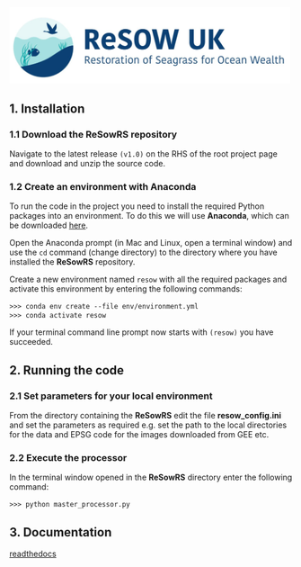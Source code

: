 <p align="left">
  <img src="/docs/images/logo.jpg" width="500">
</p>


## 1. Installation

### 1.1 Download the **ReSowRS** repository

Navigate to the latest release `(v1.0)` on the RHS of the root project page and download and unzip the source code.


### 1.2 Create an environment with Anaconda

To run the code in the project you need to install the required Python packages into an environment. To do this we will use **Anaconda**, which can be downloaded [here](https://www.anaconda.com/download/).

Open the Anaconda prompt (in Mac and Linux, open a terminal window) and use the `cd` command (change directory) to the directory where you have installed the **ReSowRS** repository.

Create a new environment named `resow` with all the required packages and activate this environment by entering the following commands:

```
>>> conda env create --file env/environment.yml
>>> conda activate resow
```

If your terminal command line prompt now starts with `(resow)` you have succeeded.


## 2. Running the code

### 2.1 Set parameters for your local environment

From the directory containing the **ReSowRS** edit the file **resow_config.ini** and set the parameters as required e.g. set the path to the  local directories for the data and EPSG code for the images downloaded from GEE etc.

### 2.2 Execute the processor

In the terminal window opened in the **ReSowRS** directory enter the following command:

```
>>> python master_processor.py
```

## 3. Documentation

[readthedocs](https://resowrs.readthedocs.io/en/latest/)
